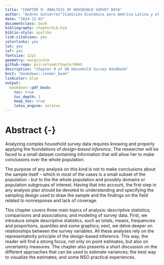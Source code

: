 ```yaml
---
title: "CHAPTER 9: ANALYSIS OF HOUSEHOLD SURVEY DATA"
author: "Andrés Gutiérrez^[Comisión Económica para América Latina y el Caribe (CEPAL) -  andres.gutierrez@cepal.org], Pedro Luis do Nascimento Silva^[SCIENCE, pedronsilva@gmail.com]"
date: "2024-12-02"
documentclass: book
bibliography: chapterbib.bib
biblio-style: apalike
link-citations: yes
colorlinks: yes
lot: yes
lof: yes
fontsize: 12pt
geometry: margin=3cm
github-repo: psirusteam/Chapter9HHS
description: "Chapter 9 of UN Household Survey Handbook"
knit: "bookdown::render_book"
linkcolor: blue
output: 
  bookdown::pdf_book:
    toc: true
    toc_depth: 1
    keep_tex: true
    latex_engine: xelatex
---
```





# Abstract {-}

Analyzing complex household survey data requires knowing and properly applying the foundations of *design-based inference*. The researcher will be faced to a small dataset containing information that will allow her to make conclusions over the whole population. 

The purpose of any analysis on this kind is not to make conclusions about the sample itself – which in most of the cases is a small subset of the population - but to the the whole population and possibly domains or population subgroups of interest. Having that into account, the first step in any analysis plan should be devoted to understanding and specifying the sampling design used to draw the sample and the findings on the field related to nonresponse and lack of coverage. 

This chapter covers three main topics of analysis: descriptive statistics; comparisons and associations; and modeling of survey data. First, we introduce simple descriptive statistics, such as totals, means, frequencies and proportions, quantiles and some graphics; next, we delve deeper on relationships between the survey variables. All these analyses rely on the representativity principle of the design-based inference. This way, the reader will find a strong focus, not only on point estimates, but also on uncertainty measures. The chapter also presents a short discussion on the different approaches that can be used to estimate variances; the best way to visualize the estimates; and some NSO practical experiences.

